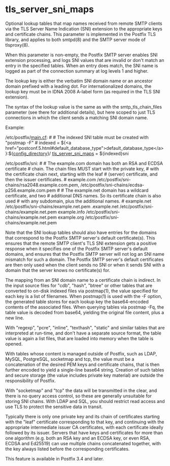 # tls_server_sni_maps 

 Optional lookup tables that map names received from remote SMTP
clients via the TLS Server Name Indication (SNI) extension to the
appropriate keys and certificate chains.  This parameter is implemented
in the Postfix TLS library, and applies to both smtpd(8) and the SMTP
server mode of tlsproxy(8). 

 When this parameter is non-empty, the Postfix SMTP server enables
SNI extension processing, and logs SNI values that are invalid or
don't match an entry in the specified tables.  When an entry
does match, the SNI name is logged as part of the connection summary
at log levels 1 and higher.  

 The lookup key is either the verbatim SNI domain name or an
ancestor domain prefixed with a leading dot.  For internationalized
domains, the lookup key must be in IDNA 2008 A-label form (as
required in the TLS SNI extension). 

 The syntax of the lookup value is the same as with the
smtp_tls_chain_files parameter (see there for additional details),
but here scoped to just TLS connections in which the client sends
a matching SNI domain name. 

 Example: 


/etc/postfix/<a href="postconf.5.html">main.cf</a>:
    #
    # The indexed SNI table must be created with "postmap -F"
    #
    indexed = ${<a href="postconf.5.html#default_database_type">default_database_type</a>}:${<a href="postconf.5.html#config_directory">config_directory</a>}/
    <a href="postconf.5.html#tls_server_sni_maps">tls_server_sni_maps</a> = ${indexed}sni





/etc/postfix/sni:
    #
    # The example.com domain has both an RSA and ECDSA certificate
    # chain.  The chain files MUST start with the private key,
    # with the certificate chain next, starting with the leaf
    # (server) certificate, and then the issuer certificates.
    #
    example.com /etc/postfix/sni-chains/rsa2048.example.com.pem,
                /etc/postfix/sni-chains/ecdsa-p256.example.com.pem
    #
    # The example.net domain has a wildcard certificate, and two
    # additional DNS names.  So its certificate chain is also used
    # with any subdomain, plus the additional names.
    #
    example.net /etc/postfix/sni-chains/example.net.pem
    .example.net /etc/postfix/sni-chains/example.net.pem
    example.info /etc/postfix/sni-chains/example.net.pem
    example.org /etc/postfix/sni-chains/example.net.pem



 Note that the SNI lookup tables should also have entries for
the domains that correspond to the Postfix SMTP server's default
certificate(s). This ensures that the remote SMTP client's TLS SNI
extension gets a positive response when it specifies one of the
Postfix SMTP server's default domains, and ensures that the Postfix
SMTP server will not log an SNI name mismatch for such a domain.
The Postfix SMTP server's default certificates are then only used
when the client sends no SNI or when it sends SNI with a domain
that the server knows no certificate(s) for. 

 The mapping from an SNI domain name to a certificate chain is indirect.  In
the input source files for "cdb", "hash", "btree" or other tables that are
converted to on-disk indexed files via postmap(1), the value specified for each
key is a list of filenames.  When postmap(1) is used with the -F option,
the generated table stores for each lookup key the base64-encoded contents of
the associated files.  When querying tables via postmap -Fq, the table
value is decoded from base64, yielding the original file content, plus a new
line. 

 With "regexp", "pcre", "inline", "texthash", "static" and similar
tables that are interpreted at run-time, and don't have a separate
source format, the table value is again a list files, that are loaded
into memory when the table is opened.  

 With tables whose content is managed outside of Postfix, such
as LDAP, MySQL, PostgreSQL, socketmap and tcp, the value must be a
concatenation of the desired PEM keys and certificate chains, that
is then further encoded to yield a single-line base64 string.
Creation of such tables and secure storage (the value includes
private key material) are outside the responsibility of Postfix.  

 With "socketmap" and "tcp" the data will be transmitted in the clear, and
there is no query access control, so these are generally unsuitable for storing
SNI chains.  With LDAP and SQL, you should restrict read access and use TLS to
protect the sensitive data in transit.  

 Typically there is only one private key and its chain of certificates
starting with the "leaf" certificate corresponding to that key, and
continuing with the appropriate intermediate issuer CA certificates,
with each certificate ideally followed by its issuer.  Servers
that have keys and certificates for more than one algorithm (e.g.
both an RSA key and an ECDSA key, or even RSA, ECDSA and Ed25519)
can use multiple chains concatenated together, with the key always
listed before the corresponding certificates. 

 This feature is available in Postfix 3.4 and later.  


